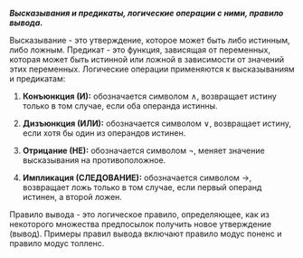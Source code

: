 ***Высказывания и предикаты, логические операции с ними, правило вывода.***

Высказывание - это утверждение, которое может быть либо истинным, либо ложным. Предикат - это функция, зависящая от переменных, которая может быть истинной или ложной в зависимости от значений этих переменных. Логические операции применяются к высказываниям и предикатам:

1. **Конъюнкция (И):** обозначается символом ∧, возвращает истину только в том случае, если оба операнда истинны.

2. **Дизъюнкция (ИЛИ):** обозначается символом ∨, возвращает истину, если хотя бы один из операндов истинен.

3. **Отрицание (НЕ):** обозначается символом ¬, меняет значение высказывания на противоположное.

4. **Импликация (СЛЕДОВАНИЕ):** обозначается символом →, возвращает ложь только в том случае, если первый операнд истинен, а второй ложен.

Правило вывода - это логическое правило, определяющее, как из некоторого множества предпосылок получить новое утверждение (вывод). Примеры правил вывода включают правило модус поненс и правило модус толленс.
